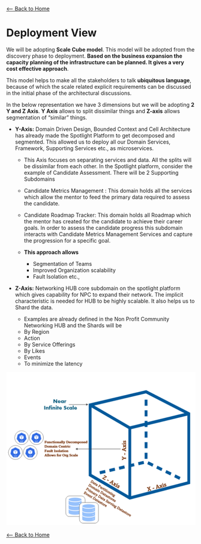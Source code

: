 [<-- Back to Home](../README.md)

# Deployment View

We will be adopting **Scale Cube model**. This model will be adopted from the discovery phase to deployment. **Based on the business expansion the capacity planning of the infrastructure can be planned. It gives a very cost effective approach**.

This model helps to make all the stakeholders to talk **ubiquitous language**, because of which the scale related explicit requirements can be discussed in the initial phase of the architectural discussions. 

In the below representation we have 3 dimensions but we will be adopting **2 Y and Z Axis**. **Y Axis** allows to split dissimilar things and **Z-axis** allows segmentation of “similar” things. 

- **Y-Axis:** Domain Driven Design, Bounded Context and Cell Architecture has already made the Spotlight Platform to get decomposed and segmented. This allowed us to deploy all our Domain Services, Framework, Supporting Services etc., as microservices.

    -  This Axis focuses on separating services and data. All the splits will be dissimilar from each other. In the Spotlight platform, consider the example of Candidate Assessment. There will be 2 Supporting Subdomains 
    -  Candidate Metrics Management : This domain holds all the services which allow the mentor to feed the primary data required to assess the candidate.  
    -  Candidate Roadmap Tracker:  This domain holds all Roadmap which the mentor has created for the candidate to achieve their career goals. In order to assess the   candidate progress this subdomain interacts with Candidate Metrics Management Services and capture the progression for a specific goal. 

    - **This approach allows**
       - Segmentation of Teams
       - Improved Organization scalability 
       - Fault Isolation etc.,

- **Z-Axis:** Networking HUB core subdomain on the spotlight platform which gives capability for NPC to expand their network. The implicit characteristic is needed for HUB to be highly scalable. It also helps us to Shard the data. 
  - Examples are already defined in the Non Profit Community Networking HUB and the Shards will be 
   - By Region
   - Action
   - By Service Offerings
   - By Likes
   - Events
    - To minimize the latency

![Spotlight Context Diagram](..//Images/ScaleCube.PNG)

[<-- Back to Home](../README.md)
